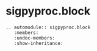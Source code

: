 # sigpyproc.block

```{eval-rst}
.. automodule:: sigpyproc.block
   :members:
   :undoc-members:
   :show-inheritance:
```
